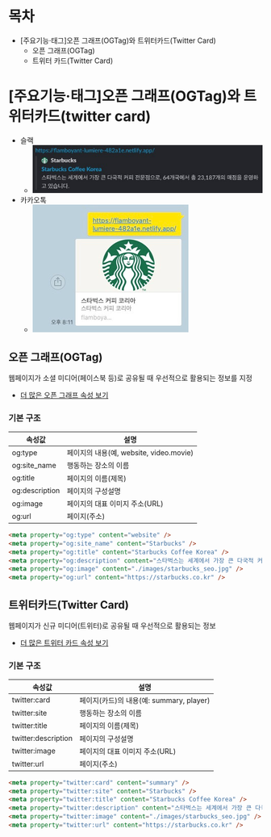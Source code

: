 # 목차
- [주요기능·태그]오픈 그래프(OGTag)와 트위터카드(Twitter Card)
  - 오픈 그래프(OGTag)
  - 트위터 카드(Twitter Card)

# [주요기능·태그]오픈 그래프(OGTag)와 트위터카드(twitter card)
- 슬랙
  - ![슬랙 이미지](./openGraphImage1.jpg)
- 카카오톡
  - ![카카오톡 이미지](./openGraphImage2.jpg)
## 오픈 그래프(OGTag)
웹페이지가 소셜 미디어(페이스북 등)로 공유될 때 우선적으로 활용되는 정보를 지정
- [더 많은 오픈 그래프 속성 보기](https://ogp.me/)
### 기본 구조
|속성값|설명|
|--|--|
|og:type| 페이지의 내용(예, website, video.movie)|
|og:site_name| 행동하는 장소의 이름|
|og:title| 페이지의 이름(제목)|
|og:description| 페이지의 구성설명|
|og:image| 페이지의 대표 이미지 주소(URL)|
|og:url| 페이지(주소)|
```html
<meta property="og:type" content="website" />
<meta property="og:site_name" content="Starbucks" />
<meta property="og:title" content="Starbucks Coffee Korea" />
<meta property="og:description" content="스타벅스는 세계에서 가장 큰 다국적 커피 전문점으로, 64개국에서 총 23,187개의 매점을 운영하고 있습니다." />
<meta property="og:image" content="./images/starbucks_seo.jpg" />
<meta property="og:url" content="https://starbucks.co.kr" />
```
## 트위터카드(Twitter Card)
웹페이지가 신규 미디어(트위터)로 공유될 때 우선적으로 활용되는 정보
- [더 많은 트위터 카드 속성 보기](https://developer.twitter.com/en/docs/twitter-for-websites/cards/guides/getting-started)
### 기본 구조
|속성값|설명|
|--|--|
|twitter:card| 페이지(카드)의 내용(예: summary, player)|
|twitter:site| 행동하는 장소의 이름|
|twitter:title| 페이지의 이름(제목)|
|twitter:description| 페이지의 구성설명|
|twitter:image| 페이지의 대표 이미지 주소(URL)|
|twitter:url| 페이지(주소)|
```html
<meta property="twitter:card" content="summary" />
<meta property="twitter:site" content="Starbucks" />
<meta property="twitter:title" content="Starbucks Coffee Korea" />
<meta property="twitter:description" content="스타벅스는 세계에서 가장 큰 다국적 커피 전문점으로, 64개국에서 총 23,187개의 매점을 운영하고 있습니다." />
<meta property="twitter:image" content="./images/starbucks_seo.jpg" />
<meta property="twitter:url" content="https://starbucks.co.kr" />
```